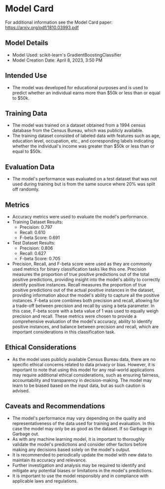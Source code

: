 # Model Card

For additional information see the Model Card paper: https://arxiv.org/pdf/1810.03993.pdf

## Model Details
- Model Used: scikit-learn's GradientBoostingClassifier
- Model Creation Date: April 8, 2023, 3:50 PM

## Intended Use
- The model was developed for educational purposes and is used to predict whether an individual earns more than $50k or less than or equal to $50k.

## Training Data
- The model was trained on a dataset obtained from a 1994 census database from the Census Bureau, which was publicly available.
- The training dataset consisted of labeled data with features such as age, education level, occupation, etc., and corresponding labels indicating whether the individual's income was greater than $50k or less than or equal to $50k.

## Evaluation Data
- The model's performance was evaluated on a test dataset that was not used during training but is from the same source where 20% was split off randomly.

## Metrics
- Accuracy metrics were used to evaluate the model's performance.
- Training Dataset Results:
  - Precision: 0.797
  - Recall: 0.610
  - F-beta Score: 0.691
- Test Dataset Results:
  - Precision: 0.806
  - Recall: 0.627
  - F-beta Score: 0.705
- Precision, Recall, and F-beta score were used as they are commonly used metrics for binary classification tasks like this one. Precision measures the proportion of true positive predictions out of the total positive predictions, providing insight into the model's ability to correctly identify positive instances. Recall measures the proportion of true positive predictions out of the actual positive instances in the dataset, providing information about the model's ability to capture all the positive instances. F-beta score combines both precision and recall, allowing for a trade-off between precision and recall by using a beta parameter. In this case, F-beta score with a beta value of 1 was used to equally weigh precision and recall. These metrics were chosen to provide a comprehensive evaluation of the model's accuracy, ability to identify positive instances, and balance between precision and recall, which are important considerations in this classification task.

## Ethical Considerations
- As the model uses publicly available Census Bureau data, there are no specific ethical concerns related to data privacy or bias. However, it is important to note that using this model for any real-world applications may require additional ethical considerations, such as ensuring fairness, accountability and transparency in decision-making. The model may learn to be biased based on the input data, but as such caution is advised.

## Caveats and Recommendations
- The model's performance may vary depending on the quality and representativeness of the data used for training and evaluation. In this case the model may only be as good as the dataset. If so Garbage in Garbage out.
- As with any machine learning model, it is important to thoroughly validate the model's predictions and consider other factors before making any decisions based solely on the model's output.
- It is recommended to periodically update the model with new data to maintain its accuracy and relevance.
- Further investigation and analysis may be required to identify and mitigate any potential biases or limitations in the model's predictions.
- It is important to use the model responsibly and in compliance with applicable laws and regulations.
